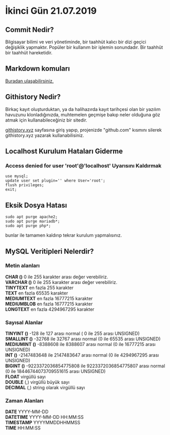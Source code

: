 # İkinci Gün 21.07.2019

## Commit Nedir?
Bilgisayar bilimi ve veri yönetiminde, bir taahhüt kalıcı bir dizi geçici değişiklik yapmaktır. Popüler bir kullanım bir işlemin sonundadır. Bir taahhüt bir taahhüt hareketidir.
## Markdown komuları
[Buradan ulaşabilirsiniz.](http://alikatircio.com/markdown-editor/)
## Githistory Nedir?
Birkaç kayıt oluşturduktan, ya da halihazırda kayıt tarihçesi olan bir yazılım havuzunu klonladığınızda, muhtemelen geçmişe bakıp neler olduğuna göz atmak için kullanabileceğiniz bir sitedir.

[githistory.xyz](https://githistory.xyz/) sayfasına giriş yapıp, projenizde "github.com" kısmını silerek githistory.xyz yazarak kullanabilisiniz.

## Localhost Kurulum Hataları Giderme
### Access denied for user 'root'@'localhost' Uyarısını Kaldırmak

  ```sudo mysql -u rootshow databases;
  use mysql;
  update user set plugin='' where User='root';
  flush privileges;
  exit;
  ```
  ## Eksik Dosya Hatası
  ```  
sudo apt purge apache2;
sudo apt purge mariadb*;
sudo apt purge php*; 
  ```
  bunlar ile tamamen kaldırıp tekrar kurulum yapmalısınız.
## MySQL Veritipleri Nelerdir?
### Metin alanları

**CHAR ()** 0 ile 255 karakter arası değer verebiliriz.  
**VARCHAR ()** 0 ile 255 karakter arası değer verebiliriz.  
**TINYTEXT** en fazla 255 karakter  
**TEXT** en fazla 65535 karakter  
**MEDIUMTEXT** en fazla 16777215 karakter  
**MEDIUMBLOB** en fazla 16777215 karakter  
**LONGTEXT** en fazla 4294967295 karakter

### Sayısal Alanlar

**TINYINT ()** -128 ile 127 arası normal ( 0 ile 255 arası UNSIGNED)  
**SMALLINT ()** -32768 ile 32767 arası normal (0 ile 65535 arası UNSIGNED)  
**MEDIUMINT ()** -8388608 ile 8388607 arası normal (0 ile 16777215 arası UNSIGNED)  
**INT ()** -2147483648 ile 2147483647 arası normal (0 ile 4294967295 arası UNSIGNED)  
**BIGINT ()** -9223372036854775808 ile 9223372036854775807 arası normal (0 ile 18446744073709551615 arası UNSIGNED)  
**FLOAT** virgüllü sayı  
**DOUBLE** (,) virgüllü büyük sayı  
**DECIMAL** (,) string olarak virgüllü sayı

### Zaman Alanları

**DATE** YYYY-MM-DD  
**DATETIME** YYYY-MM-DD HH:MM:SS  
**TIMESTAMP** YYYYMMDDHHMMSS  
**TIME** HH:MM:SS
